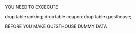 YOU NEED TO EXCECUTE

drop table ranking;
drop table coupon;
drop table guesthouse;

BEFORE YOU MAKE GUESTHOUSE DUMMY DATA